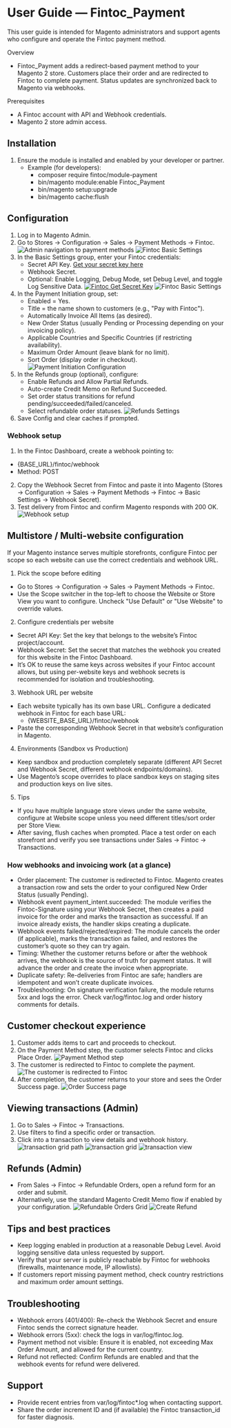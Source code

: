 # User Guide — Fintoc_Payment

This user guide is intended for Magento administrators and support agents who configure and operate the Fintoc payment method.

Overview
- Fintoc_Payment adds a redirect-based payment method to your Magento 2 store. Customers place their order and are redirected to Fintoc to complete payment. Status updates are synchronized back to Magento via webhooks.

Prerequisites
- A Fintoc account with API and Webhook credentials.
- Magento 2 store admin access.

## Installation
1) Ensure the module is installed and enabled by your developer or partner.
   - Example (for developers):
     - composer require fintoc/module-payment
     - bin/magento module:enable Fintoc_Payment
     - bin/magento setup:upgrade
     - bin/magento cache:flush

## Configuration
1) Log in to Magento Admin.
2) Go to Stores → Configuration → Sales → Payment Methods → Fintoc.
   ![Admin navigation to payment methods](images/admin-navigation.png)
   ![Fintoc Basic Settings](images/admin-navigation-2.png)
3) In the Basic Settings group, enter your Fintoc credentials:
   - Secret API Key. [Get your secret key here](https://dashboard.fintoc.com/api-keys)
   - Webhook Secret.
   - Optional: Enable Logging, Debug Mode, set Debug Level, and toggle Log Sensitive Data.
   [![Fintoc Get Secret Key](images/get-secret-key.png)](https://docs.fintoc.com/docs/api-keys)
   ![Fintoc Basic Settings](images/fintoc-basic-settings.png)
4) In the Payment Initiation group, set:
   - Enabled = Yes.
   - Title = the name shown to customers (e.g., "Pay with Fintoc").
   - Automatically Invoice All Items (as desired).
   - New Order Status (usually Pending or Processing depending on your invoicing policy).
   - Applicable Countries and Specific Countries (if restricting availability).
   - Maximum Order Amount (leave blank for no limit).
   - Sort Order (display order in checkout).
   ![Payment Initiation Configuration](images/fintoc-payment-initiation.png)
5) In the Refunds group (optional), configure:
   - Enable Refunds and Allow Partial Refunds.
   - Auto-create Credit Memo on Refund Succeeded.
   - Set order status transitions for refund pending/succeeded/failed/canceled.
   - Select refundable order statuses.
   ![Refunds Settings](images/fintoc-refunds-settings.png)
6) Save Config and clear caches if prompted.

### Webhook setup
1) In the Fintoc Dashboard, create a webhook pointing to:
- {BASE_URL}/fintoc/webhook
- Method: POST
2) Copy the Webhook Secret from Fintoc and paste it into Magento (Stores → Configuration → Sales → Payment Methods → Fintoc → Basic Settings → Webhook Secret).
3) Test delivery from Fintoc and confirm Magento responds with 200 OK.
   ![Webhook setup](images/fintoc-get-webhook-secret.png)

## Multistore / Multi-website configuration
If your Magento instance serves multiple storefronts, configure Fintoc per scope so each website can use the correct credentials and webhook URL.

1) Pick the scope before editing
- Go to Stores → Configuration → Sales → Payment Methods → Fintoc.
- Use the Scope switcher in the top-left to choose the Website or Store View you want to configure. Uncheck "Use Default" or "Use Website" to override values.

2) Configure credentials per website
- Secret API Key: Set the key that belongs to the website’s Fintoc project/account.
- Webhook Secret: Set the secret that matches the webhook you created for this website in the Fintoc Dashboard.
- It’s OK to reuse the same keys across websites if your Fintoc account allows, but using per-website keys and webhook secrets is recommended for isolation and troubleshooting.

3) Webhook URL per website
- Each website typically has its own base URL. Configure a dedicated webhook in Fintoc for each base URL:
  - {WEBSITE_BASE_URL}/fintoc/webhook
- Paste the corresponding Webhook Secret in that website’s configuration in Magento.

4) Environments (Sandbox vs Production)
- Keep sandbox and production completely separate (different API Secret and Webhook Secret, different webhook endpoints/domains).
- Use Magento’s scope overrides to place sandbox keys on staging sites and production keys on live sites.

5) Tips
- If you have multiple language store views under the same website, configure at Website scope unless you need different titles/sort order per Store View.
- After saving, flush caches when prompted. Place a test order on each storefront and verify you see transactions under Sales → Fintoc → Transactions.

### How webhooks and invoicing work (at a glance)
- Order placement: The customer is redirected to Fintoc. Magento creates a transaction row and sets the order to your configured New Order Status (usually Pending).
- Webhook event payment_intent.succeeded: The module verifies the Fintoc-Signature using your Webhook Secret, then creates a paid invoice for the order and marks the transaction as successful. If an invoice already exists, the handler skips creating a duplicate.
- Webhook events failed/rejected/expired: The module cancels the order (if applicable), marks the transaction as failed, and restores the customer’s quote so they can try again.
- Timing: Whether the customer returns before or after the webhook arrives, the webhook is the source of truth for payment status. It will advance the order and create the invoice when appropriate.
- Duplicate safety: Re-deliveries from Fintoc are safe; handlers are idempotent and won’t create duplicate invoices.
- Troubleshooting: On signature verification failure, the module returns 5xx and logs the error. Check var/log/fintoc.log and order history comments for details.

## Customer checkout experience
1) Customer adds items to cart and proceeds to checkout.
2) On the Payment Method step, the customer selects Fintoc and clicks Place Order.
    ![Payment Method step](images/checkout-select-fintoc.png)
3) The customer is redirected to Fintoc to complete the payment.
   ![The customer is redirected to Fintoc](images/fintoc-redirect-page.png)
4) After completion, the customer returns to your store and sees the Order Success page.
    ![Order Success page](images/order-success-page.png)

## Viewing transactions (Admin)
1) Go to Sales → Fintoc → Transactions.
2) Use filters to find a specific order or transaction.
3) Click into a transaction to view details and webhook history.
    ![transaction grid path](images/admin-transactions-grid.png)
    ![transaction grid](images/admin-transactions-grid-2.png)
    ![transaction view](images/admin-transactions-view.png)

## Refunds (Admin)
- From Sales → Fintoc → Refundable Orders, open a refund form for an order and submit.
- Alternatively, use the standard Magento Credit Memo flow if enabled by your configuration.
    ![Refundable Orders Grid](images/admin-refundable-orders-grid.png)
    ![Create Refund](images/admin-refund-create.png)

## Tips and best practices
- Keep logging enabled in production at a reasonable Debug Level. Avoid logging sensitive data unless requested by support.
- Verify that your server is publicly reachable by Fintoc for webhooks (firewalls, maintenance mode, IP allowlists).
- If customers report missing payment method, check country restrictions and maximum order amount settings.

## Troubleshooting
- Webhook errors (401/400): Re-check the Webhook Secret and ensure Fintoc sends the correct signature header.
- Webhook errors (5xx): check the logs in var/log/fintoc.log.
- Payment method not visible: Ensure it is enabled, not exceeding Max Order Amount, and allowed for the current country.
- Refund not reflected: Confirm Refunds are enabled and that the webhook events for refund were delivered.

## Support
- Provide recent entries from var/log/fintoc*.log when contacting support.
- Share the order increment ID and (if available) the Fintoc transaction_id for faster diagnosis.
